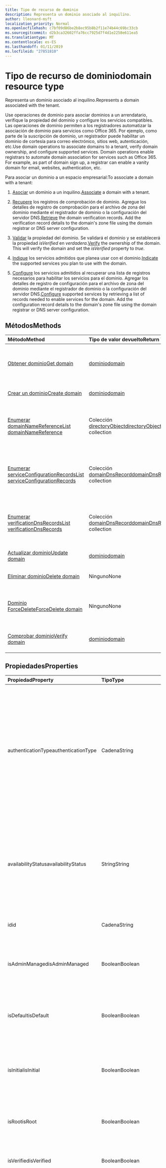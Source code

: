```yaml
---
title: Tipo de recurso de dominio
description: Representa un dominio asociado al inquilino.
author: lleonard-msft
localization_priority: Normal
ms.openlocfilehash: c7bf09d86be2b8ec95b8b2f11e74b44c69bc33cb
ms.sourcegitcommit: d2b3ca32602ffa76cc7925d7f4d1e2258e611ea5
ms.translationtype: MT
ms.contentlocale: es-ES
ms.lasthandoff: 01/11/2019
ms.locfileid: "27851810"
---
```

# <a name="domain-resource-type"></a><span data-ttu-id="fc432-103">Tipo de recurso de dominio</span><span class="sxs-lookup"><span data-stu-id="fc432-103">domain resource type</span></span>

<span data-ttu-id="fc432-104">Representa un dominio asociado al inquilino.</span><span class="sxs-lookup"><span data-stu-id="fc432-104">Represents a domain associated with the tenant.</span></span>

<span data-ttu-id="fc432-p101">Use operaciones de dominio para asociar dominios a un arrendatario, verifique la propiedad del dominio y configure los servicios compatibles.  Las operaciones de dominio permiten a los registradores automatizar la asociación de dominio para servicios como Office 365. Por ejemplo, como parte de la suscripción de dominio, un registrador puede habilitar un dominio de cortesía para correo electrónico, sitios web, autenticación, etc.</span><span class="sxs-lookup"><span data-stu-id="fc432-p101">Use domain operations to associate domains to a tenant, verify domain ownership, and configure supported services.  Domain operations enable registrars to automate domain association for services such as Office 365. For example, as part of domain sign up, a registrar can enable a vanity domain for email, websites, authentication, etc.</span></span>

<span data-ttu-id="fc432-108">Para asociar un dominio a un espacio empresarial:</span><span class="sxs-lookup"><span data-stu-id="fc432-108">To associate a domain with a tenant:</span></span>

1. <span data-ttu-id="fc432-109">[Asociar](../api/domain-post-domains.md) un dominio a un inquilino.</span><span class="sxs-lookup"><span data-stu-id="fc432-109">[Associate](../api/domain-post-domains.md) a domain with a tenant.</span></span>

2. <span data-ttu-id="fc432-p102">[Recupere](../api/domain-list-verificationdnsrecords.md) los registros de comprobación de dominio. Agregue los detalles de registro de comprobación para el archivo de zona del dominio mediante el registrador de dominio o la configuración del servidor DNS.</span><span class="sxs-lookup"><span data-stu-id="fc432-p102">[Retrieve](../api/domain-list-verificationdnsrecords.md) the domain verification records. Add the verification record details to the domain's zone file using the domain registrar or DNS server configuration.</span></span>

3. <span data-ttu-id="fc432-p103">[Validar](../api/domain-verify.md) la propiedad del dominio. Se validará el dominio y se establecerá la propiedad *isVerified* en *verdadera*.</span><span class="sxs-lookup"><span data-stu-id="fc432-p103">[Verify](../api/domain-verify.md) the ownership of the domain. This will verify the domain and set the *isVerified* property to *true*.</span></span>

4. <span data-ttu-id="fc432-114">[Indique](../api/domain-update.md) los servicios admitidos que planea usar con el dominio.</span><span class="sxs-lookup"><span data-stu-id="fc432-114">[Indicate](../api/domain-update.md) the supported services you plan to use with the domain.</span></span>

5. <span data-ttu-id="fc432-p104">[Configure](../api/domain-list-serviceconfigurationrecords.md) los servicios admitidos al recuperar una lista de registros necesarios para habilitar los servicios para el dominio. Agregar los detalles de registro de configuración para el archivo de zona del dominio mediante el registrador de dominio o la configuración del servidor DNS.</span><span class="sxs-lookup"><span data-stu-id="fc432-p104">[Configure](../api/domain-list-serviceconfigurationrecords.md) supported services by retrieving a list of records needed to enable services for the domain. Add the configuration record details to the domain's zone file using the domain registrar or DNS server configuration.</span></span>

## <a name="methods"></a><span data-ttu-id="fc432-117">Métodos</span><span class="sxs-lookup"><span data-stu-id="fc432-117">Methods</span></span>

| <span data-ttu-id="fc432-118">Método</span><span class="sxs-lookup"><span data-stu-id="fc432-118">Method</span></span>   | <span data-ttu-id="fc432-119">Tipo de valor devuelto</span><span class="sxs-lookup"><span data-stu-id="fc432-119">Return Type</span></span> |<span data-ttu-id="fc432-120">Descripción</span><span class="sxs-lookup"><span data-stu-id="fc432-120">Description</span></span>|
|:---------------|:--------|:----------|
|[<span data-ttu-id="fc432-121">Obtener dominio</span><span class="sxs-lookup"><span data-stu-id="fc432-121">Get domain</span></span>](../api/domain-get.md) | [<span data-ttu-id="fc432-122">dominio</span><span class="sxs-lookup"><span data-stu-id="fc432-122">domain</span></span>](domain.md) | <span data-ttu-id="fc432-123">Lea las propiedades y relaciones de un objeto de dominio.</span><span class="sxs-lookup"><span data-stu-id="fc432-123">Read properties and relationships of a domain object.</span></span>|
|[<span data-ttu-id="fc432-124">Crear un dominio</span><span class="sxs-lookup"><span data-stu-id="fc432-124">Create domain</span></span>](../api/domain-post-domains.md) | [<span data-ttu-id="fc432-125">dominio</span><span class="sxs-lookup"><span data-stu-id="fc432-125">domain</span></span>](domain.md) | <span data-ttu-id="fc432-126">Agregue un dominio al inquilino.</span><span class="sxs-lookup"><span data-stu-id="fc432-126">Adds a domain to the tenant.</span></span> |
|[<span data-ttu-id="fc432-127">Enumerar domainNameReference</span><span class="sxs-lookup"><span data-stu-id="fc432-127">List domainNameReference</span></span>](../api/domain-list-domainnamereferences.md) |<span data-ttu-id="fc432-128">Colección [directoryObject](directoryobject.md)</span><span class="sxs-lookup"><span data-stu-id="fc432-128">[directoryObject](directoryobject.md) collection</span></span>| <span data-ttu-id="fc432-129">Recuperar una lista de objetos de directorio con una referencia al dominio.</span><span class="sxs-lookup"><span data-stu-id="fc432-129">Retrieve a list of directory objects with a reference to the domain.</span></span>|
|[<span data-ttu-id="fc432-130">Enumerar serviceConfigurationRecords</span><span class="sxs-lookup"><span data-stu-id="fc432-130">List serviceConfigurationRecords</span></span>](../api/domain-list-serviceconfigurationrecords.md) |<span data-ttu-id="fc432-131">Colección [domainDnsRecord](domaindnsrecord.md)</span><span class="sxs-lookup"><span data-stu-id="fc432-131">[domainDnsRecord](domaindnsrecord.md) collection</span></span>|  <span data-ttu-id="fc432-132">Recuperar una lista de registros DNS del dominio para la configuración del dominio.</span><span class="sxs-lookup"><span data-stu-id="fc432-132">Retrieve a list of domain DNS records for domain configuration.</span></span>|
|[<span data-ttu-id="fc432-133">Enumerar verificationDnsRecords</span><span class="sxs-lookup"><span data-stu-id="fc432-133">List verificationDnsRecords</span></span>](../api/domain-list-verificationdnsrecords.md) |<span data-ttu-id="fc432-134">Colección [domainDnsRecord](domaindnsrecord.md)</span><span class="sxs-lookup"><span data-stu-id="fc432-134">[domainDnsRecord](domaindnsrecord.md) collection</span></span>|  <span data-ttu-id="fc432-135">Recuperar una lista de registros DNS del dominio para la comprobación del dominio.</span><span class="sxs-lookup"><span data-stu-id="fc432-135">Retrieve a list of domain DNS records for domain verification.</span></span>|
|[<span data-ttu-id="fc432-136">Actualizar dominio</span><span class="sxs-lookup"><span data-stu-id="fc432-136">Update domain</span></span>](../api/domain-update.md) | [<span data-ttu-id="fc432-137">dominio</span><span class="sxs-lookup"><span data-stu-id="fc432-137">domain</span></span>](domain.md) |<span data-ttu-id="fc432-138">Actualizar un dominio.</span><span class="sxs-lookup"><span data-stu-id="fc432-138">Updates a domain.</span></span>|
|[<span data-ttu-id="fc432-139">Eliminar dominio</span><span class="sxs-lookup"><span data-stu-id="fc432-139">Delete domain</span></span>](../api/domain-delete.md) | <span data-ttu-id="fc432-140">Ninguno</span><span class="sxs-lookup"><span data-stu-id="fc432-140">None</span></span> |<span data-ttu-id="fc432-141">Eliminar un dominio.</span><span class="sxs-lookup"><span data-stu-id="fc432-141">Deletes a domain.</span></span>|
|[<span data-ttu-id="fc432-142">Dominio ForceDelete</span><span class="sxs-lookup"><span data-stu-id="fc432-142">ForceDelete domain</span></span>](../api/domain-forcedelete.md)|<span data-ttu-id="fc432-143">Ninguno</span><span class="sxs-lookup"><span data-stu-id="fc432-143">None</span></span>|<span data-ttu-id="fc432-144">Elimina un dominio mediante una operación asincrónica.</span><span class="sxs-lookup"><span data-stu-id="fc432-144">Deletes a domain using an asynchronous operation.</span></span>|
|[<span data-ttu-id="fc432-145">Comprobar dominio</span><span class="sxs-lookup"><span data-stu-id="fc432-145">Verify domain</span></span>](../api/domain-verify.md)|[<span data-ttu-id="fc432-146">dominio</span><span class="sxs-lookup"><span data-stu-id="fc432-146">domain</span></span>](domain.md)|<span data-ttu-id="fc432-147">Valide la propiedad del dominio.</span><span class="sxs-lookup"><span data-stu-id="fc432-147">Validates the ownership of the domain.</span></span>|

## <a name="properties"></a><span data-ttu-id="fc432-148">Propiedades</span><span class="sxs-lookup"><span data-stu-id="fc432-148">Properties</span></span>

| <span data-ttu-id="fc432-149">Propiedad</span><span class="sxs-lookup"><span data-stu-id="fc432-149">Property</span></span>   | <span data-ttu-id="fc432-150">Tipo</span><span class="sxs-lookup"><span data-stu-id="fc432-150">Type</span></span> | <span data-ttu-id="fc432-151">Descripción</span><span class="sxs-lookup"><span data-stu-id="fc432-151">Description</span></span> |
|:---------------|:--------|:----------|
|<span data-ttu-id="fc432-152">authenticationType</span><span class="sxs-lookup"><span data-stu-id="fc432-152">authenticationType</span></span>|<span data-ttu-id="fc432-153">Cadena</span><span class="sxs-lookup"><span data-stu-id="fc432-153">String</span></span>| <span data-ttu-id="fc432-p105">Indica el tipo de autenticación configurado para el dominio. El valor es *Managed* (administrado) o *Federated* (federado).</span><span class="sxs-lookup"><span data-stu-id="fc432-p105">Indicates the configured authentication type for the domain. The value is either *Managed* or *Federated*.</span></span><br> <span data-ttu-id="fc432-156">*Managed* indica un dominio administrado en la nube donde Azure AD realiza la autenticación del usuario.</span><span class="sxs-lookup"><span data-stu-id="fc432-156">*Managed* indicates a cloud managed domain where Azure AD performs user authentication.</span></span><br><span data-ttu-id="fc432-p106">*Federated* indica que la autenticación está asociada a un proveedor de identidad como la instancia local de Active Directory del inquilino a través de los Servicios de federación de Active Directory. No admite valores NULL</span><span class="sxs-lookup"><span data-stu-id="fc432-p106">*Federated* indicates authentication is federated with an identity provider such as the tenant's on-premises Active Directory via Active Directory Federation Services. Not nullable</span></span> |
|<span data-ttu-id="fc432-159">availabilityStatus</span><span class="sxs-lookup"><span data-stu-id="fc432-159">availabilityStatus</span></span>|<span data-ttu-id="fc432-160">String</span><span class="sxs-lookup"><span data-stu-id="fc432-160">String</span></span>| <span data-ttu-id="fc432-p107">Esta propiedad es siempre NULL, excepto cuando se usa la acción de [comprobación](../api/domain-verify.md). Cuando se usa la acción de [comprobación](../api/domain-verify.md), se devuelve una entidad de **dominio** en la respuesta. La propiedad **availabilityStatus** de la entidad de **dominio** en la respuesta es *AvailableImmediately* o *EmailVerifiedDomainTakeoverScheduled*.</span><span class="sxs-lookup"><span data-stu-id="fc432-p107">This property is always null except when the [verify](../api/domain-verify.md) action is used. When the [verify](../api/domain-verify.md) action is used, a **domain** entity is returned in the response. The **availabilityStatus** property of the **domain** entity in the response is either *AvailableImmediately* or *EmailVerifiedDomainTakeoverScheduled*.</span></span>|
|<span data-ttu-id="fc432-164">id</span><span class="sxs-lookup"><span data-stu-id="fc432-164">id</span></span>|<span data-ttu-id="fc432-165">Cadena</span><span class="sxs-lookup"><span data-stu-id="fc432-165">String</span></span>| <span data-ttu-id="fc432-p108">Especifica el nombre completo del dominio. Clave, inmutable, no acepta valores NULL, único</span><span class="sxs-lookup"><span data-stu-id="fc432-p108">The fully qualified name of the domain. Key, immutable, not nullable, unique</span></span> |
|<span data-ttu-id="fc432-168">isAdminManaged</span><span class="sxs-lookup"><span data-stu-id="fc432-168">isAdminManaged</span></span>|<span data-ttu-id="fc432-169">Boolean</span><span class="sxs-lookup"><span data-stu-id="fc432-169">Boolean</span></span>| <span data-ttu-id="fc432-p109">El valor de la propiedad es falso si la administración de registros DNS del dominio se ha delegado a Office 365. En caso contrario, el valor es verdadero. No admite valores NULL</span><span class="sxs-lookup"><span data-stu-id="fc432-p109">The value of the property is false if the DNS record management of the domain has been delegated to Office 365. Otherwise, the value is true. Not nullable</span></span> |
|<span data-ttu-id="fc432-173">isDefault</span><span class="sxs-lookup"><span data-stu-id="fc432-173">isDefault</span></span>|<span data-ttu-id="fc432-174">Boolean</span><span class="sxs-lookup"><span data-stu-id="fc432-174">Boolean</span></span>| <span data-ttu-id="fc432-p110">Es verdadero si este es el dominio predeterminado que se utiliza para la creación de usuarios. Solo hay un dominio predeterminado por empresa. No admite valores NULL</span><span class="sxs-lookup"><span data-stu-id="fc432-p110">True if this is the default domain that is used for user creation. There is only one default domain per company. Not nullable</span></span> |
|<span data-ttu-id="fc432-178">isInitial</span><span class="sxs-lookup"><span data-stu-id="fc432-178">isInitial</span></span>|<span data-ttu-id="fc432-179">Boolean</span><span class="sxs-lookup"><span data-stu-id="fc432-179">Boolean</span></span>| <span data-ttu-id="fc432-p111">Es verdadero si se trata del dominio inicial creado por Microsoft Online Services (companyname.onmicrosoft.com). Solo hay un dominio inicial por empresa. No admite valores NULL</span><span class="sxs-lookup"><span data-stu-id="fc432-p111">True if this is the initial domain created by Microsoft Online Services (companyname.onmicrosoft.com). There is only one initial domain per company. Not nullable</span></span> |
|<span data-ttu-id="fc432-183">isRoot</span><span class="sxs-lookup"><span data-stu-id="fc432-183">isRoot</span></span>|<span data-ttu-id="fc432-184">Boolean</span><span class="sxs-lookup"><span data-stu-id="fc432-184">Boolean</span></span>| <span data-ttu-id="fc432-p112">Es verdadero si el dominio es un dominio raíz comprobado. En caso contrario, es falso si el dominio es un subdominio o no está comprobado. No admite valores NULL</span><span class="sxs-lookup"><span data-stu-id="fc432-p112">True if the domain is a verified root domain. Otherwise, false if the domain is a subdomain or unverified. Not nullable</span></span> |
|<span data-ttu-id="fc432-188">isVerified</span><span class="sxs-lookup"><span data-stu-id="fc432-188">isVerified</span></span>|<span data-ttu-id="fc432-189">Boolean</span><span class="sxs-lookup"><span data-stu-id="fc432-189">Boolean</span></span>| <span data-ttu-id="fc432-p113">Es verdadero si el dominio ha completado la comprobación de propiedad de dominio. No admite valores NULL</span><span class="sxs-lookup"><span data-stu-id="fc432-p113">True if the domain has completed domain ownership verification. Not nullable</span></span> |
|<span data-ttu-id="fc432-192">supportedServices</span><span class="sxs-lookup"><span data-stu-id="fc432-192">supportedServices</span></span>|<span data-ttu-id="fc432-193">Colección de cadenas</span><span class="sxs-lookup"><span data-stu-id="fc432-193">String collection</span></span>| <span data-ttu-id="fc432-194">Funciones asignadas al dominio.</span><span class="sxs-lookup"><span data-stu-id="fc432-194">The capabilities assigned to the domain.</span></span><br><br><span data-ttu-id="fc432-195">Puede incluir 0, 1 o más de los siguientes valores: *Email*, *Sharepoint*, *EmailInternalRelayOnly*, *OfficeCommunicationsOnline*, *SharePointDefaultDomain*, *FullRedelegation*, *SharePointPublic*, *OrgIdAuthentication*, *Yammer*, *Intune*</span><span class="sxs-lookup"><span data-stu-id="fc432-195">Can include 0, 1 or more of following values: *Email*, *Sharepoint*, *EmailInternalRelayOnly*, *OfficeCommunicationsOnline*, *SharePointDefaultDomain*, *FullRedelegation*, *SharePointPublic*, *OrgIdAuthentication*, *Yammer*, *Intune*</span></span><br><br> <span data-ttu-id="fc432-196">Los valores que puede agregar o quitar mediante la API de Graph incluyen: *Email*, *OfficeCommunicationsOnline*, *Yammer*</span><span class="sxs-lookup"><span data-stu-id="fc432-196">The values which you can add/remove using Graph API include: *Email*, *OfficeCommunicationsOnline*, *Yammer*</span></span><br><span data-ttu-id="fc432-197">No admite valores NULL</span><span class="sxs-lookup"><span data-stu-id="fc432-197">Not nullable</span></span>|
|<span data-ttu-id="fc432-198">state</span><span class="sxs-lookup"><span data-stu-id="fc432-198">state</span></span>|[<span data-ttu-id="fc432-199">domainState</span><span class="sxs-lookup"><span data-stu-id="fc432-199">domainState</span></span>](domainstate.md)| <span data-ttu-id="fc432-200">Estado de las operaciones asincrónicas programadas para el dominio.</span><span class="sxs-lookup"><span data-stu-id="fc432-200">Status of asynchronous operations scheduled for the domain.</span></span> |

## <a name="relationships"></a><span data-ttu-id="fc432-201">Relaciones</span><span class="sxs-lookup"><span data-stu-id="fc432-201">Relationships</span></span>

<span data-ttu-id="fc432-p114">Las relaciones entre un dominio y otros objetos en el directorio, como sus registros de comprobación y registros de configuración de servicio, se exponen a través de las propiedades de navegación. Para leer estas relaciones, puede abordar las propiedades de navegación en las solicitudes.</span><span class="sxs-lookup"><span data-stu-id="fc432-p114">Relationships between a domain and other objects in the directory such as its verification records and service configuration records are exposed through navigation properties. You can read these relationships by targeting these navigation properties in your requests.</span></span>

| <span data-ttu-id="fc432-204">Relación</span><span class="sxs-lookup"><span data-stu-id="fc432-204">Relationship</span></span> | <span data-ttu-id="fc432-205">Tipo</span><span class="sxs-lookup"><span data-stu-id="fc432-205">Type</span></span> |<span data-ttu-id="fc432-206">Descripción</span><span class="sxs-lookup"><span data-stu-id="fc432-206">Description</span></span>|
|:---------------|:--------|:----------|
|<span data-ttu-id="fc432-207">domainNameReferences</span><span class="sxs-lookup"><span data-stu-id="fc432-207">domainNameReferences</span></span>|<span data-ttu-id="fc432-208">Colección [directoryObject](directoryobject.md)</span><span class="sxs-lookup"><span data-stu-id="fc432-208">[directoryObject](directoryobject.md) collection</span></span>| <span data-ttu-id="fc432-209">Solo lectura, admite valores NULL</span><span class="sxs-lookup"><span data-stu-id="fc432-209">Read-only, Nullable</span></span>|
|<span data-ttu-id="fc432-210">serviceConfigurationRecords</span><span class="sxs-lookup"><span data-stu-id="fc432-210">serviceConfigurationRecords</span></span>|<span data-ttu-id="fc432-211">Colección [domainDnsRecord](domaindnsrecord.md)</span><span class="sxs-lookup"><span data-stu-id="fc432-211">[domainDnsRecord](domaindnsrecord.md) collection</span></span>| <span data-ttu-id="fc432-212">Registros DNS que el cliente agrega al archivo de zona de DNS del dominio antes de que Microsoft Online Services pueda usar el dominio.</span><span class="sxs-lookup"><span data-stu-id="fc432-212">DNS records the customer adds to the DNS zone file of the domain before the domain can be used by Microsoft Online services.</span></span><br><span data-ttu-id="fc432-213">Solo lectura, admite valores NULL</span><span class="sxs-lookup"><span data-stu-id="fc432-213">Read-only, Nullable</span></span> |
|<span data-ttu-id="fc432-214">verificationDnsRecords</span><span class="sxs-lookup"><span data-stu-id="fc432-214">verificationDnsRecords</span></span>|<span data-ttu-id="fc432-215">Colección [domainDnsRecord](domaindnsrecord.md)</span><span class="sxs-lookup"><span data-stu-id="fc432-215">[domainDnsRecord](domaindnsrecord.md) collection</span></span>| <span data-ttu-id="fc432-216">Registros DNS que el cliente agrega al archivo de zona de DNS del dominio antes de que el cliente pueda completar la comprobación de propiedad de dominio con Azure AD.</span><span class="sxs-lookup"><span data-stu-id="fc432-216">DNS records that the customer adds to the DNS zone file of the domain before the customer can complete domain ownership verification with Azure AD.</span></span><br><span data-ttu-id="fc432-217">Solo lectura, admite valores NULL</span><span class="sxs-lookup"><span data-stu-id="fc432-217">Read-only, Nullable</span></span>|

## <a name="json-representation"></a><span data-ttu-id="fc432-218">Representación JSON</span><span class="sxs-lookup"><span data-stu-id="fc432-218">JSON representation</span></span>
<span data-ttu-id="fc432-219">Aquí tiene una representación JSON del recurso.</span><span class="sxs-lookup"><span data-stu-id="fc432-219">Here is a JSON representation of the resource.</span></span>

<!--{
  "blockType": "resource",
  "optionalProperties": [],
  "keyProperty": "id",
  "baseType": "microsoft.graph.entity",
  "@odata.type": "microsoft.graph.domain"
}-->

```json
{
  "authenticationType": "String",
  "availabilityStatus": "String",
  "id": "String (identifier)",
  "isAdminManaged": true,
  "isDefault": true,
  "isInitial": true,
  "isRoot": true,
  "isVerified": true,
  "state": {"@odata.type": "microsoft.graph.domainState"},
  "supportedServices": ["String"]
}

```

<!-- uuid: 8fcb5dbc-d5aa-4681-8e31-b001d5168d79
2015-10-25 14:57:30 UTC -->
<!-- {
  "type": "#page.annotation",
  "description": "domain resource",
  "keywords": "",
  "section": "documentation",
  "tocPath": ""
}-->
